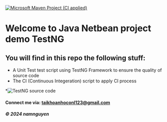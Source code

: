 [![Microsoft Maven Project (CI applied)](https://github.com/DevvAlain/microsoft/actions/workflows/maven.yml/badge.svg)](https://github.com/DevvAlain/microsoft/actions/workflows/maven.yml)


# Welcome to Java Netbean project demo TestNG

## You will find in this repo the following stuff:

* A Unit Test test script using TestNG Framework to ensure the quality of source code
* The CI (Continuous Integeration) script to apply CI process

*![TestNG source code](https://github.com/Phuchtq/Back-Account-Test-Using-TestNG/blob/main/Screenshots/BackAccountTest.png)

#### Connect me via: taikhoanhoconl123@gmail.com

##### &#169; 2024 namnguyen
